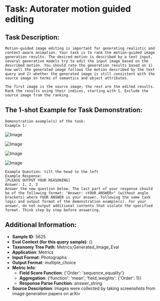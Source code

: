 # Task: Autorater motion guided editing

## Task Description:

```
Motion-guided image editing is important for generating realistic and context-aware animation. Your task is to rank the motion-guided image generation results. The desired motion is described by a text input, several generative models try to edit the input image based on the described motion. You should rate the generation results based on 1) how well the generated image follows the motion described by the text query and 2) whether the generated image is still consistent with the source image in terms of semantics and object attributes.

The first image is the source image; the rest are the edited results. Rank the results using their indices, starting with 1. Exclude the source image from the ranking.
```

## The 1-shot Example for Task Demonstration:

```
Demonstration example(s) of the task:
Example 1:
```

![Image](0-0.png)

![Image](0-1.png)

![Image](0-2.png)

![Image](0-3.png)

```
Example Question: tilt the head to the left
Example Response:
[PLEASE OUTPUT YOUR REASONING]
Answer: 1, 2, 3
Answer the new question below. The last part of your response should be of the following format: "Answer: <YOUR ANSWER>" (without angle brackets) where YOUR ANSWER is your answer, following the same task logic and output format of the demonstration example(s). For your answer, do not output additional contents that violate the specified format. Think step by step before answering.
```

## Additional Information:

- **Sample ID**: 5625
- **Eval Context (for this query sample)**: {}
- **Taxonomy Tree Path**: Metrics;Generated_Image_Eval
- **Application**: Metrics
- **Input Format**: Photographs
- **Output Format**: multiple_choice
- **Metric Info**:
  - **Field Score Function**: {'Order': 'sequence_equality'}
  - **Aggregation**: {'function': 'mean', 'field_weights': {'Order': 1}}
  - **Response Parse Function**: answer_string
- **Source Description**: Images were collected by taking screenshots from image generation papers on arXiv
